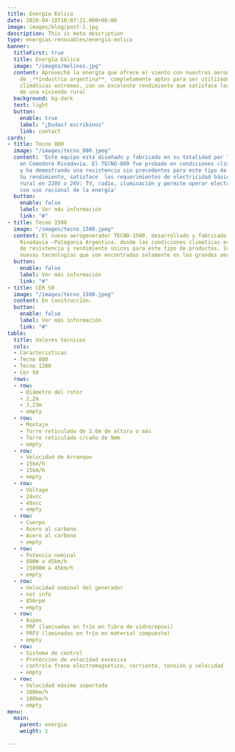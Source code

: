 ```yaml
---
title: Energía Eolica
date: 2020-04-18T10:07:21.000+06:00
image: images/blog/post-1.jpg
description: This is meta description
type: energias-renovables/energia-eolica
banner:
  titleFirst: true
  title: Energía Eólica
  image: "/images/molinos.jpg"
  content: Aprovechá la energía que ofrece el viento con nuestros aerogeneradores
    de _**industria argentina**_ completamente aptos para ser utilizados en condiciones
    climáticas extremas, con un excelente rendimiento que satisface los requerimientos
    de una vivienda rural
  background: bg-dark
  text: light
  button:
    enable: true
    label: "¿Dudas? escribinos"
    link: contact
cards:
- title: Tecno 800
  image: "/images/tecno_800.jpeg"
  content: 'Este equipo está diseñado y fabricado en su totalidad por Tecnotrol SRL
    en Comodoro Rivadavia. El TECNO-800 fue probado en condiciones climáticas extremas
    y ha demostrando una resistencia sin precedentes para este tipo de productos.
    Su rendimiento, satisface  los requerimientos de electricidad básicos de una vivienda
    rural en 220V o 24V: TV, radio, iluminación y permite operar electrodomésticos
    con uso racional de la energía'
  button:
    enable: false
    label: Ver más información
    link: "#"
- title: Tecno 1500
  image: "/images/tecno_1500.jpeg"
  content: El nuevo aerogenerador TECNO-1500, desarrollado y fabricado en Comodoro
    Rivadavia –Patagonia Argentina, donde las condiciones climáticas exigen cualidades
    de resistencia y rendimiento únicos para este tipo de productos. Incorpora las
    nuevas tecnologías que son encontradas solamente en los grandes aerogeneradores
  button:
    enable: false
    label: Ver más información
    link: "#"
- title: CER 50
  image: "/images/tecno_1500.jpeg"
  content: En construcción.
  button:
    enable: false
    label: Ver más información
    link: "#"
table:
  title: Valores técnicos
  cols:
  - Caracteristicas
  - Tecno 800
  - Tecno 1200
  - Cer 50
  rows:
  - row:
    - Diámetro del rotor
    - 2,2m
    - 3,23m
    - empty
  - row:
    - Montaje
    - Torre reticulada de 3.6m de altura o más
    - Torre reticulada c/caño de 9mm
    - empty
  - row:
    - Velocidad de Arranque
    - 15km/h
    - 15km/h
    - empty
  - row:
    - Voltage
    - 24vcc
    - 48vcc
    - empty
  - row:
    - Cuerpo
    - Acero al carbono
    - Acero al carbono
    - empty
  - row:
    - Potencia nominal
    - 800W a 45km/h
    - 15000W a 45km/h
    - empty
  - row:
    - Velocidad nominal del generador
    - not info
    - 850rpm
    - empty
  - row:
    - Aspas
    - PRF (laminadas en frío en fibra de vidro/epoxi)
    - PRFV (laminadas en frío en material compuesto)
    - empty
  - row:
    - Sistema de control
    - Protección de velocidad excesiva
    - controla freno electromagnético, corriente, tensión y velocidad
    - empty
  - row:
    - Velocidad máxima soportada
    - 180km/h
    - 180km/h
    - empty
menu:
  main:
    parent: energia
    weight: 1

---
```

